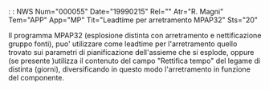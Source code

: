  :  : NWS Num="000055" Date="19990215" Rel="" Atr="R. Magni" Tem="APP" App="MP" Tit="Leadtime per arretramento MPAP32" Sts="20"

Il programma MPAP32 (esplosione distinta con arretramento e nettificazione gruppo fonti), puo' utilizzare come leadtime per l'arretramento quello trovato sui parametri di pianificazione dell'assieme che si esplode, oppure (se presente )utilizza il contenuto del campo "Rettifica tempo"
del legame di distinta (giorni), diversificando in questo modo l'arretramento in funzione del componente.

